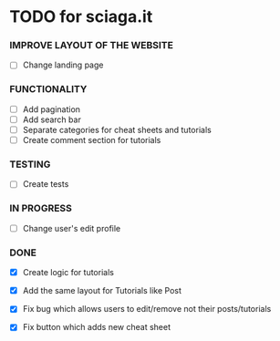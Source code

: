 # TODO for sciaga.it

### IMPROVE LAYOUT OF THE WEBSITE
- [ ] Change landing page


### FUNCTIONALITY
- [ ] Add pagination
- [ ] Add search bar
- [ ] Separate categories for cheat sheets and tutorials
- [ ] Create comment section for tutorials

### TESTING

- [ ] Create tests

### IN PROGRESS
- [ ] Change user's edit profile


### DONE
- [x] Create logic for tutorials
- [x] Add the same layout for Tutorials like Post
- [x] Fix bug which allows users to edit/remove not their posts/tutorials
- [x] Fix button which adds new cheat sheet

